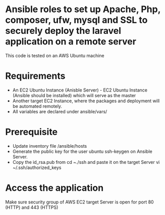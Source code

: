 # Ansible roles to set up Apache, Php, composer, ufw, mysql and SSL to securely deploy the laravel application on a remote server
This code is tested on an AWS Ubuntu machine

# Requirements
<ul> 
<li>An EC2 Ubuntu Instance (Anisble Server) - EC2 Ubuntu Instance (Ansible should be installed) which will serve as the master </li>
<li> Another target EC2 Instance, where the packages and deployment will be automated remotely.</li>
<li>All variables are declared under ansible/vars/</li>
</ul>

# Prerequisite


<ul> 
<li> Update inventory file /ansible/hosts </li>
<li> Generate the public key for the user ubuntu ssh-keygen on Ansible Server.</li>
<li>Copy the id_rsa.pub from cd ~./ssh and paste it on the target Server vi ~/.ssh/authorized_keys </li>
</ul> 

# Access the application 

Make sure security group of AWS EC2 target Server is open for port 80 (HTTP) and 443 (HTTPS)

